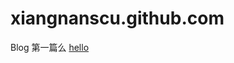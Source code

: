 # xiangnanscu.github.com
Blog 第一篇么
[hello](https://github.com/xiangnanscu/xiangnanscu.github.com/blob/master/hello.md)
